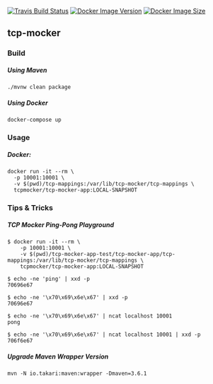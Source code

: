 [![Travis Build Status](https://travis-ci.com/payworks/tcp-mocker.svg?branch=master)](https://travis-ci.com/payworks/tcp-mocker "Travis Build Status")
[![Docker Image Version](https://images.microbadger.com/badges/version/tcpmocker/tcp-mocker-app.svg)](https://microbadger.com/images/tcpmocker/tcp-mocker-app "Docker Image Version")
[![Docker Image Size](https://images.microbadger.com/badges/image/tcpmocker/tcp-mocker-app.svg)](https://microbadger.com/images/tcpmocker/tcp-mocker-app "Docker Image Size")

## tcp-mocker

### Build

##### Using Maven

`./mvnw clean package`


##### Using Docker

`docker-compose up`

### Usage

##### Docker:

```
docker run -it --rm \
  -p 10001:10001 \
  -v $(pwd)/tcp-mappings:/var/lib/tcp-mocker/tcp-mappings \
  tcpmocker/tcp-mocker-app:LOCAL-SNAPSHOT
```

### Tips & Tricks

##### TCP Mocker Ping-Pong Playground

    $ docker run -it --rm \
        -p 10001:10001 \
        -v $(pwd)/tcp-mocker-app-test/tcp-mocker-app/tcp-mappings:/var/lib/tcp-mocker/tcp-mappings \
        tcpmocker/tcp-mocker-app:LOCAL-SNAPSHOT

    $ echo -ne 'ping' | xxd -p
    70696e67
    
    $ echo -ne '\x70\x69\x6e\x67' | xxd -p
    70696e67
    
    $ echo -ne '\x70\x69\x6e\x67' | ncat localhost 10001
    pong

    $ echo -ne '\x70\x69\x6e\x67' | ncat localhost 10001 | xxd -p
    706f6e67

##### Upgrade Maven Wrapper Version

```
mvn -N io.takari:maven:wrapper -Dmaven=3.6.1
```
